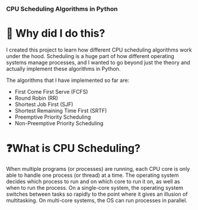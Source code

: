 ### CPU Scheduling Algorithms in Python

# 🧠 Why did I do this?
I created this project to learn how different CPU scheduling algorithms work under the hood. Scheduling is a huge part of how different operating systems manage processes, and I wanted to go beyond just the theory and actually implement these algorithms in Python.

The algorithms that I have implemented so far are:
- First Come First Serve (FCFS)
- Round Robin (RR)
- Shortest Job First (SJF)
- Shortest Remaining Time First (SRTF)
- Preemptive Priority Scheduling
- Non-Preemptive Priority Scheduling

# ❓What is CPU Scheduling?
When multiple programs (or processes) are running, each CPU core is only able to handle one process (or thread) at a time. The operating system decides which process to run and on which core to run it on, as well as when to run the process. On a single-core system, the operating system switches between tasks so rapidly to the point where it gives an illusion of multitasking. On multi-core systems, the OS can run processes in parallel.
